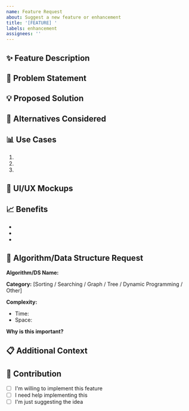 ```yaml
---
name: Feature Request
about: Suggest a new feature or enhancement
title: '[FEATURE] '
labels: enhancement
assignees: ''
---
```


## ✨ Feature Description

<!-- A clear and concise description of the feature you'd like to see -->


## 🎯 Problem Statement

<!-- What problem does this feature solve? -->
<!-- Example: I'm always frustrated when... -->


## 💡 Proposed Solution

<!-- How would you like this feature to work? -->


## 🔄 Alternatives Considered

<!-- What alternative solutions or features have you considered? -->


## 📊 Use Cases

<!-- Describe scenarios where this feature would be useful -->

1. 
2. 
3. 

## 🎨 UI/UX Mockups

<!-- If applicable, add sketches, mockups, or examples -->


## 📈 Benefits

<!-- How will this feature benefit users? -->

- 
- 
- 

## 🧩 Algorithm/Data Structure Request

<!-- If requesting a new algorithm or data structure visualization -->

**Algorithm/DS Name:**

**Category:** [Sorting / Searching / Graph / Tree / Dynamic Programming / Other]

**Complexity:**
- Time: 
- Space: 

**Why is this important?**


## 📋 Additional Context

<!-- Add any other context or screenshots about the feature request here -->


## 🤝 Contribution

<!-- Are you willing to work on this feature? -->

- [ ] I'm willing to implement this feature
- [ ] I need help implementing this
- [ ] I'm just suggesting the idea
